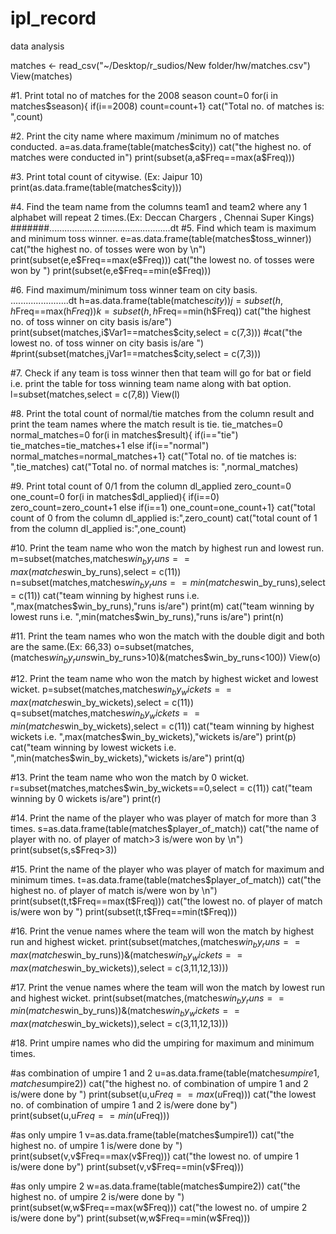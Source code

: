 # ipl_record
data analysis

matches <- read_csv("~/Desktop/r_sudios/New folder/hw/matches.csv")
View(matches)

#1. Print total no of matches for the 2008 season
count=0
for(i in matches$season){ if(i==2008) count=count+1}
cat("Total no. of matches is: ",count)

#2. Print the city name where maximum /minimum no of matches conducted.
a=as.data.frame(table(matches$city))
cat("the highest no. of matches were conducted in")
print(subset(a,a$Freq==max(a$Freq)))

#3. Print total count of citywise. (Ex: Jaipur 10)
print(as.data.frame(table(matches$city)))

#4. Find the team name from the columns team1 and team2 where any 1 alphabet will repeat 2 times.(Ex: Deccan Chargers , Chennai Super Kings)
#######................................................dt
#5. Find which team  is maximum and minimum  toss winner.
e=as.data.frame(table(matches$toss_winner))
cat("the highest no. of tosses were won by \n")
print(subset(e,e$Freq==max(e$Freq)))
cat("the lowest no. of tosses were won by ")
print(subset(e,e$Freq==min(e$Freq)))

#6. Find maximum/minimum toss winner team on city basis.      .......................dt
h=as.data.frame(table(matches$city))
j=subset(h,h$Freq==max(h$Freq))
k=subset(h,h$Freq==min(h$Freq))
cat("the highest no. of toss winner on city basis is/are")
print(subset(matches,i$Var1==matches$city,select = c(7,3)))
#cat("the lowest no. of toss winner on city basis is/are ")
#print(subset(matches,jVar1==matches$city,select = c(7,3)))

#7. Check if any team is toss winner then that team will go for  bat or field i.e. print the table for toss winning team name along with bat option.
l=subset(matches,select = c(7,8))
View(l)

#8. Print the total count of normal/tie matches from the column result and print the team names where the match result is tie.
tie_matches=0
normal_matches=0
for(i in matches$result){ if(i=="tie") tie_matches=tie_matches+1
else if(i=="normal") normal_matches=normal_matches+1}
cat("Total no. of tie matches is: ",tie_matches)
cat("Total no. of normal matches is: ",normal_matches)

#9. Print total count of 0/1 from the column dl_applied
zero_count=0
one_count=0
for(i in matches$dl_applied){ if(i==0) zero_count=zero_count+1
else if(i==1) one_count=one_count+1}
cat("total count of 0 from the column dl_applied is:",zero_count)
cat("total count of 1 from the column dl_applied is:",one_count)

#10. Print the team name who won the match by highest run and lowest run.
m=subset(matches,matches$win_by_runs==max(matches$win_by_runs),select = c(11))
n=subset(matches,matches$win_by_runs==min(matches$win_by_runs),select = c(11))
cat("team winning by highest runs i.e. ",max(matches$win_by_runs),"runs is/are")
print(m)
cat("team winning by lowest runs i.e. ",min(matches$win_by_runs),"runs is/are")
print(n)

#11. Print the team names who won the match with the double digit and both are the same.(Ex: 66,33)
o=subset(matches,(matches$win_by_runs%%11==0)&(matches$win_by_runs>10)&(matches$win_by_runs<100))
View(o)

#12. Print the team name who won the match by highest wicket and lowest wicket.
p=subset(matches,matches$win_by_wickets==max(matches$win_by_wickets),select = c(11))
q=subset(matches,matches$win_by_wickets==min(matches$win_by_wickets),select = c(11))
cat("team winning by highest wickets i.e. ",max(matches$win_by_wickets),"wickets is/are")
print(p)
cat("team winning by lowest wickets i.e. ",min(matches$win_by_wickets),"wickets is/are")
print(q)

#13. Print the team name who won the match by 0 wicket.
r=subset(matches,matches$win_by_wickets==0,select = c(11))
cat("team winning by 0 wickets is/are")
print(r)

#14. Print the name of the player who was player of match for more than 3 times.
s=as.data.frame(table(matches$player_of_match))
cat("the name of player with no. of player of match>3 is/were won by \n")
print(subset(s,s$Freq>3))

#15. Print the name of the player who was player of match for maximum and minimum times.
t=as.data.frame(table(matches$player_of_match))
cat("the highest no. of player of match is/were won by \n")
print(subset(t,t$Freq==max(t$Freq)))
cat("the lowest no. of player of match is/were won by ")
print(subset(t,t$Freq==min(t$Freq)))

#16. Print the venue names where  the team will won the match  by highest run and highest wicket.
print(subset(matches,(matches$win_by_runs==max(matches$win_by_runs))&(matches$win_by_wickets==max(matches$win_by_wickets)),select = c(3,11,12,13)))

#17. Print the venue names where  the team will won the match  by lowest run and highest wicket.
print(subset(matches,(matches$win_by_runs==min(matches$win_by_runs))&(matches$win_by_wickets==max(matches$win_by_wickets)),select = c(3,11,12,13)))

#18. Print umpire names who did the umpiring for maximum and minimum times.

#as combination of umpire 1 and 2
u=as.data.frame(table(matches$umpire1,matches$umpire2))
cat("the highest no. of combination of umpire 1 and 2 is/were done by ")
print(subset(u,u$Freq==max(u$Freq)))
cat("the lowest no. of combination of umpire 1 and 2 is/were done by")
print(subset(u,u$Freq==min(u$Freq)))

#as only umpire 1
v=as.data.frame(table(matches$umpire1))
cat("the highest no. of umpire 1 is/were done by ")
print(subset(v,v$Freq==max(v$Freq)))
cat("the lowest no. of umpire 1 is/were done by")
print(subset(v,v$Freq==min(v$Freq)))

#as only umpire 2
w=as.data.frame(table(matches$umpire2))
cat("the highest no. of umpire 2 is/were done by ")
print(subset(w,w$Freq==max(w$Freq)))
cat("the lowest no. of umpire 2 is/were done by")
print(subset(w,w$Freq==min(w$Freq)))


